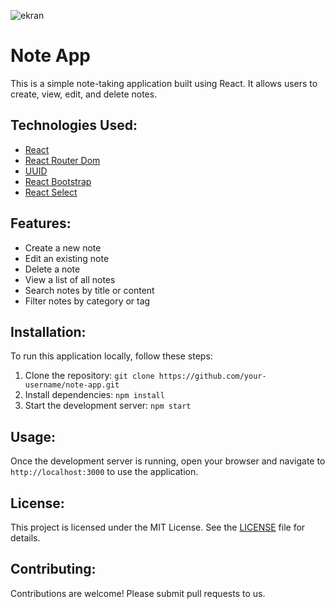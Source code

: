 ![ekran](https://github.com/volkanbasaran1/note_app/assets/76842256/fcc5160e-3963-47cd-82b1-f9d8f0e05611)
<!DOCTYPE html>
<html lang="en">
<head>
  <meta charset="UTF-8">
  <meta name="viewport" content="width=device-width, initial-scale=1.0">
</head>
<body>
  <div class="container">
    <h1>Note App</h1>
    <p>This is a simple note-taking application built using React. It allows users to create, view, edit, and delete notes.</p>
        <h2>Technologies Used:</h2>
    <ul>
      <li><a href="https://reactjs.org/" target="_blank" rel="noopener noreferrer">React</a></li>
      <li><a href="https://reactrouter.com/web/guides/quick-start" target="_blank" rel="noopener noreferrer">React Router Dom</a></li>
      <li><a href="https://www.npmjs.com/package/uuid" target="_blank" rel="noopener noreferrer">UUID</a></li>
      <li><a href="https://react-bootstrap.github.io/" target="_blank" rel="noopener noreferrer">React Bootstrap</a></li>
      <li><a href="https://react-select.com/home" target="_blank" rel="noopener noreferrer">React Select</a></li>
    </ul>
        <h2>Features:</h2>
    <ul>
      <li>Create a new note</li>
      <li>Edit an existing note</li>
      <li>Delete a note</li>
      <li>View a list of all notes</li>
      <li>Search notes by title or content</li>
      <li>Filter notes by category or tag</li>
    </ul>
        <h2>Installation:</h2>
    <p>To run this application locally, follow these steps:</p>
    <ol>
      <li>Clone the repository: <code>git clone https://github.com/your-username/note-app.git</code></li>
      <li>Install dependencies: <code>npm install</code></li>
      <li>Start the development server: <code>npm start</code></li>
    </ol>
        <h2>Usage:</h2>
    <p>Once the development server is running, open your browser and navigate to <code>http://localhost:3000</code> to use the application.</p>
        <h2>License:</h2>
    <p>This project is licensed under the MIT License. See the <a href="LICENSE" target="_blank" rel="noopener noreferrer">LICENSE</a> file for details.</p>
        <h2>Contributing:</h2>
    <p>Contributions are welcome! Please submit pull requests to us.</p>
  </div>
</body>
</html>
